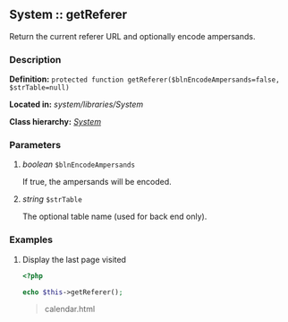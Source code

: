 
System :: getReferer
-------------------------------------------

Return the current referer URL and optionally encode ampersands.


### Description ###

**Definition:** `protected function getReferer($blnEncodeAmpersands=false, $strTable=null)`

**Located in:** *system/libraries/System*

**Class hierarchy:** *[System](../System.md)*


### Parameters ###

1. *boolean* `$blnEncodeAmpersands`

	If true, the ampersands will be encoded.

2. *string* `$strTable`

	The optional table name (used for back end only).


### Examples ###

1. Display the last page visited

	```php
	<?php

	echo $this->getReferer();
	```
	> calendar.html

